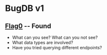 # BugDB v1

## [Flag0](./flag0) -- Found

- What can you see? What can you not see?
- What data types are involved?
- Have you tried querying different endpoints?
